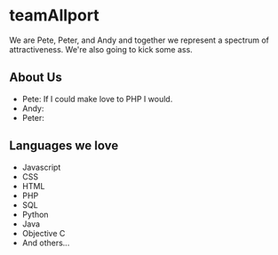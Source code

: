 
# teamAllport

We are Pete, Peter, and Andy and together we represent a spectrum of attractiveness. We're also going to kick some ass.

## About Us

- Pete: If I could make love to PHP I would.
- Andy: 
- Peter: 

## Languages we love

- Javascript
- CSS
- HTML
- PHP
- SQL
- Python
- Java
- Objective C
- And others...
